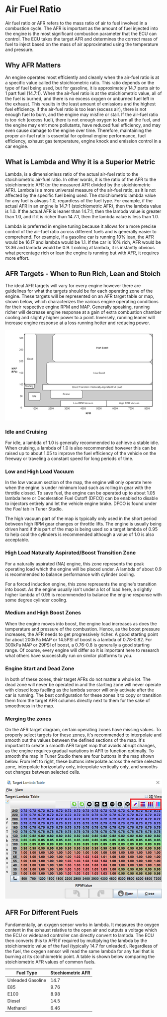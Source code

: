 # Air Fuel Ratio

Air fuel ratio or AFR refers to the mass ratio of air to fuel involved in a combustion cycle. The AFR is important as the amount of fuel injected into the engine is the most significant combustion parameter that the ECU can control. The ECU takes the target AFR and determines the correct mass of fuel to inject based on the mass of air approximated using the temperature and pressure.

## Why AFR Matters

An engine operates most efficiently and cleanly when the air-fuel ratio is at a specific value called the stoichiometric ratio. This ratio depends on the type of fuel being used, but for gasoline, it is approximately 14.7 parts air to 1 part fuel (14.7:1). When the air-fuel ratio is at the stoichiometric value, all of the fuel is burned, and there is no excess oxygen or unburned fuel left in the exhaust. This results in the least amount of emissions and the highest fuel efficiency. If the air-fuel ratio is too lean (excess air), there is not enough fuel to burn, and the engine may misfire or stall. If the air-fuel ratio is too rich (excess fuel), there is not enough oxygen to burn all the fuel, and the engine may emit more pollutants, have reduced fuel efficiency, and may even cause damage to the engine over time. Therefore, maintaining the proper air-fuel ratio is essential for optimal engine performance, fuel efficiency, exhaust gas temperature, engine knock and emission control in a car engine.

## What is Lambda and Why it is a Superior Metric  

Lambda, is a dimensionless ratio of the actual air-fuel ratio to the stoichiometric air-fuel ratio. In other words, it is the ratio of the AFR to the stoichiometric AFR (or the measured AFR divided by the stoichiometric AFR). Lambda is a more universal measure of the air-fuel ratio, as it is not affected by the specific fuel being used. The stoichiometric lambda value for any fuel is always 1.0, regardless of the fuel type. For example, if the actual AFR in an engine is 14.7:1 (stoichiometric AFR), then the lambda value is 1.0. If the actual AFR is leaner than 14.7:1, then the lambda value is greater than 1.0, and if it is richer than 14.7:1, then the lambda value is less than 1.0.

Lambda is preferred in engine tuning because it allows for a more precise control of the air-fuel ratio across different fuels and is generally easier to comprehend. For example, if a gasoline car is running 10% lean, the AFR would be 16.17 and lambda would be 1.1. If the car is 10% rich, AFR would be 13.36 and lambda would be 0.9. Looking at lambda, it is instantly obvious what percentage rich or lean the engine is running but with AFR, it requires more effort.

## AFR Targets - When to Run Rich, Lean and Stoich  

The ideal AFR targets will vary for every engine however there are guidelines for what the targets should be for each operating zone of the engine. These targets will be represented on an AFR target table or map, shown below, which characterizes the various engine operating conditions for their respective engine RPM and MAP. Generally speaking, running richer will decrease engine response at a gain of extra combustion chamber cooling and slightly higher power to a point. Inversely, running leaner will increase engine response at a loss running hotter and reducing power. 

![image](AFR/AFRTarget.png)

### Idle and Cruising 

For idle, a lambda of 1.0 is generally recommended to achieve a stable idle. When cruising, a lambda of 1.0 is also recommended however this can be raised up to about 1.05 to improve the fuel efficiency of the vehicle on the freeway or traveling a constant speed for long periods of time.

### Low and High Load Vacuum

In the low vacuum section of the map, the engine will only operate here when the engine is under minimum load such as rolling in gear with the throttle closed. To save fuel, the engine can be operated up to about 1.05 lambda here or Deceleration Fuel Cutoff (DFCO) can be enabled to disable to injectors entirely and let the vehicle engine brake. DFCO is found under the _Fuel_ tab in Tuner Studio.

The high vacuum part of the map is typically only used in the short period between high RPM gear changes or throttle lifts. The engine is usually being driven hard if this part of the map is being used so a target lambda of 0.95 to help cool the cylinders is recommended although a value of 1.0 is also acceptable.

### High Load Naturally Aspirated/Boost Transition Zone

For a naturally aspirated (NA) engine, this zone represents the peak operating load which the engine will be placed under. A lambda of about 0.9 is recommended to balance performance with cylinder cooling.

For a forced induction engine, this zone represents the engine's transition into boost. As the engine usually isn't under a lot of load here, a slightly higher lambda of 0.95 is recommended to balance the engine response with some degree cylinder cooling.

### Medium and High Boost Zones

When the engine moves into boost, the engine load increases as does the temperature and pressure of the combustion. Hence, as the boost pressure increases, the AFR needs to get progressively richer. A good starting point for about 200kPa MAP or 14.5PSI of boost is a lambda of 0.78-0.82. For 300kPa MAP or 29PSI of boost, a 0.76-0.8 is generally a good starting range. Of course, every engine will differ so it is important here to research what others have successfully run on similar platforms to you.

### Engine Start and Dead Zone

In both of these zones, their target AFRs do not matter a whole lot. The dead zone will never be operated in and the starting zone will never operate with closed loop fuelling as the lambda sensor will only activate after the car is running. The best configuration for these zones it to copy or transition them from the target AFR columns directly next to them for the sake of smoothness in the map.

### Merging the zones

On the AFR target diagram, certain operating zones have missing values. To properly select targets for these zones, it's recommended to interpolate and smooth out the values between the defined sections of the map. It's important to create a smooth AFR target map that avoids abrupt changes, as the engine requires gradual variations in AFR to function optimally. To smooth the map in Tuner Studio there are four buttons in the map shown below. From left to right, these buttons interpolate across the entire selected zone, interpolate horizontally only, interpolate vertically only, and smooths out changes between selected cells.

![image](AFR/targetinterp.png)

## AFR For Different Fuels

Fundamentally, an oxygen sensor works in lambda. It measures the oxygen content in the exhaust relative to the open air and outputs a voltage which the ECU or wideband controller can directly convert to lambda. The ECU then converts this to AFR if required by multiplying the lambda by the stoichiometric value of the fuel (typically 14.7 for unleaded). Regardless of the fuel, the oxygen sensor will read the same lambda for any fuel that is burning at its stoichiometric point. A table is shown below comparing the stoichiometric AFR values of common fuels.

| **Fuel Type**     | **Stochiometric AFR** |
|-------------------|-----------------------|
| Unleaded Gasoline | 14.7                  |
| E85               | 9.76                  |
| E100              | 8.98                  |
| Diesel            | 14.5                  |
| Methanol          | 6.46                  |